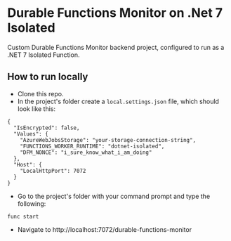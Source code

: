 # Durable Functions Monitor on .Net 7 Isolated

Custom Durable Functions Monitor backend project, configured to run as a .NET 7 Isolated Function.

## How to run locally

* Clone this repo.
* In the project's folder create a `local.settings.json` file, which should look like this:

```
{
  "IsEncrypted": false,
  "Values": {
    "AzureWebJobsStorage": "your-storage-connection-string",
    "FUNCTIONS_WORKER_RUNTIME": "dotnet-isolated",
    "DFM_NONCE": "i_sure_know_what_i_am_doing"
  },
  "Host": {
    "LocalHttpPort": 7072
  }
}
```

* Go to the project's folder with your command prompt and type the following:

```
func start
```

* Navigate to http://localhost:7072/durable-functions-monitor
